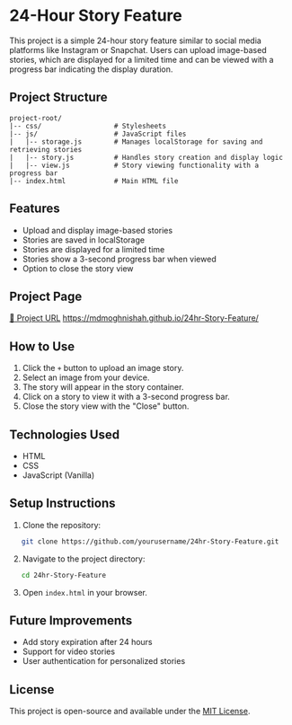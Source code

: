 # 24-Hour Story Feature

This project is a simple 24-hour story feature similar to social media platforms like Instagram or Snapchat. Users can upload image-based stories, which are displayed for a limited time and can be viewed with a progress bar indicating the display duration.

## Project Structure

```
project-root/
|-- css/                  # Stylesheets
|-- js/                   # JavaScript files
|   |-- storage.js        # Manages localStorage for saving and retrieving stories
|   |-- story.js          # Handles story creation and display logic
|   |-- view.js           # Story viewing functionality with a progress bar
|-- index.html            # Main HTML file
```

## Features

- Upload and display image-based stories
- Stories are saved in localStorage
- Stories are displayed for a limited time
- Stories show a 3-second progress bar when viewed
- Option to close the story view

## Project Page

[🔗 Project URL](https://mdmoghnishah.github.io/24hr-Story-Feature/)
https://mdmoghnishah.github.io/24hr-Story-Feature/
## How to Use

1. Click the `+` button to upload an image story.
2. Select an image from your device.
3. The story will appear in the story container.
4. Click on a story to view it with a 3-second progress bar.
5. Close the story view with the "Close" button.

## Technologies Used

- HTML
- CSS
- JavaScript (Vanilla)

## Setup Instructions

1. Clone the repository:

```bash
   git clone https://github.com/yourusername/24hr-Story-Feature.git
```

2. Navigate to the project directory:

```bash
   cd 24hr-Story-Feature
```

3. Open `index.html` in your browser.

## Future Improvements

- Add story expiration after 24 hours
- Support for video stories
- User authentication for personalized stories

## License

This project is open-source and available under the [MIT License](LICENSE).
